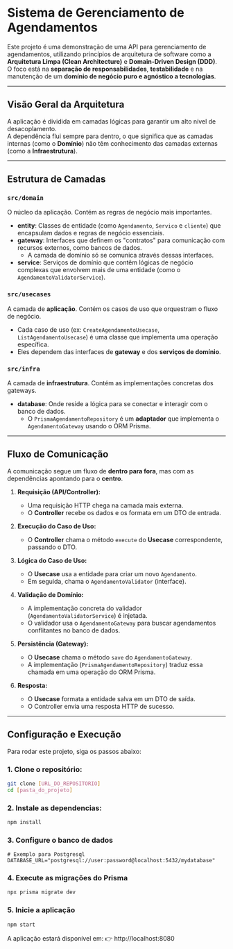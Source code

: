 # Sistema de Gerenciamento de Agendamentos  

Este projeto é uma demonstração de uma API para gerenciamento de agendamentos, utilizando princípios de arquitetura de software como a **Arquitetura Limpa (Clean Architecture)** e **Domain-Driven Design (DDD)**.  
O foco está na **separação de responsabilidades**, **testabilidade** e na manutenção de um **domínio de negócio puro e agnóstico a tecnologias**.  

---

## Visão Geral da Arquitetura  

A aplicação é dividida em camadas lógicas para garantir um alto nível de desacoplamento.  
A dependência flui sempre para dentro, o que significa que as camadas internas (como o **Domínio**) não têm conhecimento das camadas externas (como a **Infraestrutura**).  

---

## Estrutura de Camadas  

### `src/domain`  
O núcleo da aplicação. Contém as regras de negócio mais importantes.  

- **entity**: Classes de entidade (como `Agendamento`, `Servico` e `cliente`) que encapsulam dados e regras de negócio essenciais.  
- **gateway**: Interfaces que definem os "contratos" para comunicação com recursos externos, como bancos de dados.  
  - A camada de domínio só se comunica através dessas interfaces.  
- **service**: Serviços de domínio que contêm lógicas de negócio complexas que envolvem mais de uma entidade (como o `AgendamentoValidatorService`).  

### `src/usecases`  
A camada de **aplicação**. Contém os casos de uso que orquestram o fluxo de negócio.  

- Cada caso de uso (ex: `CreateAgendamentoUsecase`, `ListAgendamentoUsecase`) é uma classe que implementa uma operação específica.  
- Eles dependem das interfaces de **gateway** e dos **serviços de domínio**.  

### `src/infra`  
A camada de **infraestrutura**. Contém as implementações concretas dos gateways.  

- **database**: Onde reside a lógica para se conectar e interagir com o banco de dados.  
  - O `PrismaAgendamentoRepository` é um **adaptador** que implementa o `AgendamentoGateway` usando o ORM Prisma.   

---

## Fluxo de Comunicação  

A comunicação segue um fluxo de **dentro para fora**, mas com as dependências apontando para o **centro**.  

1. **Requisição (API/Controller):**  
   - Uma requisição HTTP chega na camada mais externa.  
   - O **Controller** recebe os dados e os formata em um DTO de entrada.  

2. **Execução do Caso de Uso:**  
   - O **Controller** chama o método `execute` do **Usecase** correspondente, passando o DTO.  

3. **Lógica do Caso de Uso:**  
   - O **Usecase** usa a entidade para criar um novo `Agendamento`.  
   - Em seguida, chama o `AgendamentoValidator` (interface).  

4. **Validação de Domínio:**  
   - A implementação concreta do validador (`AgendamentoValidatorService`) é injetada.  
   - O validador usa o `AgendamentoGateway` para buscar agendamentos conflitantes no banco de dados.  

5. **Persistência (Gateway):**  
   - O **Usecase** chama o método `save` do `AgendamentoGateway`.  
   - A implementação (`PrismaAgendamentoRepository`) traduz essa chamada em uma operação do ORM Prisma.  

6. **Resposta:**  
   - O **Usecase** formata a entidade salva em um DTO de saída.  
   - O Controller envia uma resposta HTTP de sucesso.  


---

## Configuração e Execução  

Para rodar este projeto, siga os passos abaixo:  

### 1. Clone o repositório:  
```bash
git clone [URL_DO_REPOSITORIO]
cd [pasta_do_projeto]
```

### 2. Instale as dependencias:
```bash
npm install
```

### 3. Configure o banco de dados
```env
# Exemplo para Postgresql
DATABASE_URL="postgresql://user:password@localhost:5432/mydatabase"
```

### 4. Execute as migrações do Prisma
```bash
npx prisma migrate dev
```

### 5. Inicie a aplicação
```bash
npm start
```

A aplicação estará disponível em:
👉 http://localhost:8080